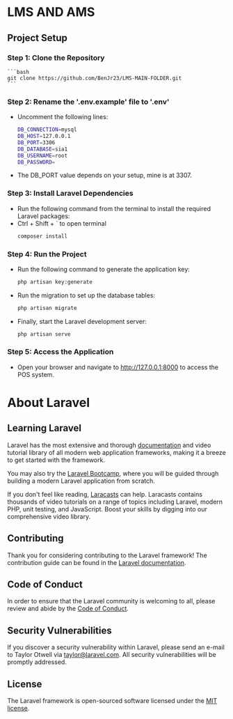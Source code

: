 # LMS AND AMS 


## Project Setup
### Step 1: Clone the Repository
    ```bash
    git clone https://github.com/BenJr23/LMS-MAIN-FOLDER.git
    ```
### Step 2: Rename the '.env.example' file to '.env'
- Uncomment the following lines:
    ```bash            
    DB_CONNECTION=mysql
    DB_HOST=127.0.0.1
    DB_PORT=3306
    DB_DATABASE=sia1
    DB_USERNAME=root
    DB_PASSWORD=
    ```
- The DB_PORT value depends on your setup, mine is at 3307.
### Step 3: Install Laravel Dependencies
- Run the following command from the terminal to install the required Laravel packages:
- Ctrl + Shift + ` to open terminal
    ```bash
    composer install
    ```
### Step 4: Run the Project
- Run the following command to generate the application key:
    ```bash
    php artisan key:generate
    ```
- Run the migration to set up the database tables:
    ```bash
    php artisan migrate
    ```
- Finally, start the Laravel development server:
    ```bash
    php artisan serve
    ```
### Step 5: Access the Application
- Open your browser and navigate to http://127.0.0.1:8000 to access the POS system.

# About Laravel
## Learning Laravel

Laravel has the most extensive and thorough [documentation](https://laravel.com/docs) and video tutorial library of all modern web application frameworks, making it a breeze to get started with the framework.

You may also try the [Laravel Bootcamp](https://bootcamp.laravel.com), where you will be guided through building a modern Laravel application from scratch.

If you don't feel like reading, [Laracasts](https://laracasts.com) can help. Laracasts contains thousands of video tutorials on a range of topics including Laravel, modern PHP, unit testing, and JavaScript. Boost your skills by digging into our comprehensive video library.

## Contributing

Thank you for considering contributing to the Laravel framework! The contribution guide can be found in the [Laravel documentation](https://laravel.com/docs/contributions).

## Code of Conduct

In order to ensure that the Laravel community is welcoming to all, please review and abide by the [Code of Conduct](https://laravel.com/docs/contributions#code-of-conduct).

## Security Vulnerabilities

If you discover a security vulnerability within Laravel, please send an e-mail to Taylor Otwell via [taylor@laravel.com](mailto:taylor@laravel.com). All security vulnerabilities will be promptly addressed.

## License

The Laravel framework is open-sourced software licensed under the [MIT license](https://opensource.org/licenses/MIT).